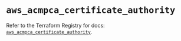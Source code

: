 # `aws_acmpca_certificate_authority`

Refer to the Terraform Registry for docs: [`aws_acmpca_certificate_authority`](https://registry.terraform.io/providers/hashicorp/aws/5.76.0/docs/resources/acmpca_certificate_authority).
